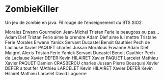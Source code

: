 ZombieKiller
============

Un jeu de zombie en java. Fil rouge de l'enseignement du BTS SIO2.

Morales Erwann
Gourmelon Jean-Michel
Tristan Ferie le beaugoss ou pas...
Adam Dief
Tristan Ferie aime la prendre
Adam Dief aime lui mettre
Tristane Ferie
Morales Erwann
Yanick Servant
Ducastel Benoit
Gauthier Pech de Laclause
Xavier PAQUET
charles Jussan
Moralous Erwanne
Adam Dief 
Maigrot Alexis
Tristan Ferie
Yanick Servant
Ducastel Benoit
Gauthier Pech de Laclause
Xavier DEFER
Kevin HILAIRET
Xavier PAQUET
Larcelet Mathieu
Xavier PAQUET
Damien CRASBERCU
charles Jussan
Pierre Bousquié 
Xavier DEFER a tout fer
MAthieu LARCELET
Kevin HILAIRET
Xavier DEFER
Kevin Hilairet
Mathieu Larcelet
David Laguerre

